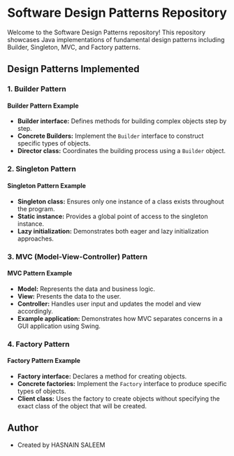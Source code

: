 # Software Design Patterns Repository

Welcome to the Software Design Patterns repository! This repository showcases Java implementations of fundamental design patterns including Builder, Singleton, MVC, and Factory patterns.

## Design Patterns Implemented

### 1. Builder Pattern

#### Builder Pattern Example

- **Builder interface:** Defines methods for building complex objects step by step.
- **Concrete Builders:** Implement the `Builder` interface to construct specific types of objects.
- **Director class:** Coordinates the building process using a `Builder` object.

### 2. Singleton Pattern

#### Singleton Pattern Example

- **Singleton class:** Ensures only one instance of a class exists throughout the program.
- **Static instance:** Provides a global point of access to the singleton instance.
- **Lazy initialization:** Demonstrates both eager and lazy initialization approaches.

### 3. MVC (Model-View-Controller) Pattern

#### MVC Pattern Example

- **Model:** Represents the data and business logic.
- **View:** Presents the data to the user.
- **Controller:** Handles user input and updates the model and view accordingly.
- **Example application:** Demonstrates how MVC separates concerns in a GUI application using Swing.

### 4. Factory Pattern

#### Factory Pattern Example

- **Factory interface:** Declares a method for creating objects.
- **Concrete factories:** Implement the `Factory` interface to produce specific types of objects.
- **Client class:** Uses the factory to create objects without specifying the exact class of the object that will be created.



## Author

- Created by HASNAIN SALEEM
